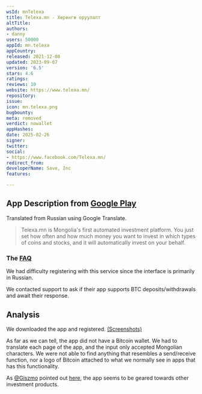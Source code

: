 ```yaml
---
wsId: mnTelexa
title: Telexa.mn - Хөрөнгө оруулалт
altTitle: 
authors:
- danny
users: 50000
appId: mn.telexa
appCountry: 
released: 2021-12-08
updated: 2023-09-07
version: '6.5'
stars: 4.6
ratings: 
reviews: 10
website: https://www.telexa.mn/
repository: 
issue: 
icon: mn.telexa.png
bugbounty: 
meta: removed
verdict: nowallet
appHashes: 
date: 2025-02-26
signer: 
twitter: 
social:
- https://www.facebook.com/Telexa.mn/
redirect_from: 
developerName: Save, Inc
features: 

---
```


## App Description from [Google Play](https://play.google.com/store/apps/details?id=mn.telexa) 

Translated from Russian using Google Translate.

> Telexa.mn is Mongolia's first automated investment platform. You just set how often and how much money you want to invest in which types of coins and stocks, and it will automatically invest on your behalf.

### The [FAQ](https://www.telexa.mn/) 

We had difficulty registering with this service since the interface is primarily in Russian. 

We contacted support to ask if their app supports BTC deposits/withdrawals and await their response. 

## Analysis 

We downloaded the app and registered. [(Screenshots)](https://twitter.com/BitcoinWalletz/status/1648588977895768064)

As far as we can tell, the app did not have a Bitcoin wallet. We had to translate each page of the app, and the input only accepted Mongolian characters. We were not able to find anything that resembles a send/receive function, nor a logo of Bitcoin attached to what we normally see in apps that has this functionality.  

As [@Giszmo](https://gitlab.com/Giszmo) pointed out [here](https://gitlab.com/walletscrutiny/walletScrutinyCom/-/merge_requests/417#note_1357965806), the app seems to be geared towards other investment products.
